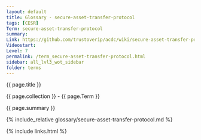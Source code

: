 ```yaml
---
layout: default
title: Glossary - secure-asset-transfer-protocol
tags: [CESR]
Term: secure-asset-transfer-protocol
summary: 
Link: https://github.com/trustoverip/acdc/wiki/secure-asset-transfer-protocol.md
Videostart: 
Level: 7
permalink: /term_secure-asset-transfer-protocol.html
sidebar: all_lvl3_wot_sidebar
folder: terms
---
```


{{ page.title }}

{{ page.collection }} - {{ page.Term }}

   {{ page.summary }}

{% include_relative glossary/secure-asset-transfer-protocol.md %}

 {% include links.html %} 
